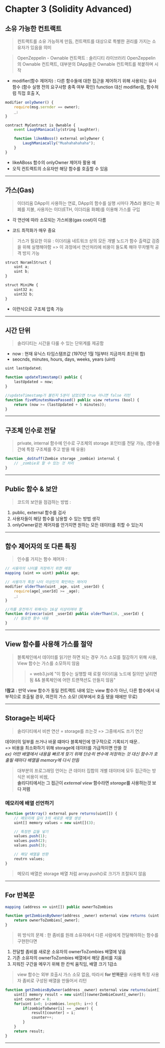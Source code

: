 # Chapter 3 (Solidity Advanced)

## 소유 가능한 컨트랙트

> 컨트랙트를 소유 가능하게 만듬, 컨트랙트를 대상으로 특별한 권리를 가지는 소유자가 있음을 의미

> OpenZeppelin - Ownable 컨트랙트 : 솔리디티 라이브러리 OpenZeppelin 의 Ownable 컨트랙트, 대부분의 DApp들은 Ownable 컨트랙트를 복붙하며 시작

- modifier(함수 제어자) : 다른 함수들에 대한 접근을 제어하기 위해 사용되는 유사 함수 (함수 실행 전의 요구사항 충족 여부 확인)
  function 대신 modifier씀, 함수처럼 직접 호출 X,

```ts
modifier onlyOwner() {
    require(msg.sernder == owner);
    _;
}
```

```ts
contract MyContract is Ownable {
    event LaughManiacally(string laughter);

    function likeABoss() external onlyOwner {
        LaughManiacally("Muahahahahaha");
    }
}
```

- likeABoss 함수의 onlyOwner 제어자 활용 예
- 오직 컨트랙트의 소유자만 해당 함수를 호출할 수 있음

---

## 가스(Gas)

> 이더리움 DApp이 사용하는 연료, DApp의 함수를 실행 시마다 **가스**라 불리는 화폐를 지불, 사용자는 이더(ETH, 이더리움 화폐)를 이용해 가스를 구입

- 각 연산에 따라 소모되는 가스비용(gas cost)이 다름

* 코드 최적화가 매우 중요

> 가스가 필요한 이유 : 이더리움 네트워크 상의 모든 개별 노드가 함수 출력값 검증을 위해 실행해야함 => 이 과정에서 연산처리에 비용이 들도록 해야 무차별적 공격 방지 가능

```ts
struct NoramlStruct {
    uint a;
    uint b;
}

struct MiniMe {
    uint32 a;
    uint32 b;
}
```

- 이런식으로 구조체 압축 가능

---

## 시간 단위

> 솔리디티는 시간을 다룰 수 있는 단위계를 제공함

- now : 현재 유닉스 타임스탬프값 (1970년 1월 1일부터 지금까지 초단위 합)
- seocnds, minutes, hours, days, weeks, years (uint)

```ts
uint lastUpdated;

function updateTimestamp() public {
    lastUpdated = now;
}

//updateTimestamp가 불린지 5분이 넘었으면 true 아니면 false 리턴
function fiveMinutesHavePassed() public view returns (bool) {
    return (now >= (lastUpdated + 5 minutes));
}

```

---

## 구조체 인수로 전달

> private, internal 함수에 인수로 구조체의 storage 포인터를 전달 가능, (함수들 간에 특정 구조체를 주고 받을 때 유용)

```ts
function _doStuff(Zombie storage _zombie) internal {
    // _zombie로 할 수 있는 것 처리
}
```

---

## Public 함수 & 보안

> 코드의 보안을 점검하는 방법 :

1. public, external 함수를 검사
2. 사용자들이 해당 함수를 남용할 수 있는 방법 생각
3. onlyOwner같은 제어자를 안가지면 원하는 모든 데이터를 취할 수 있는지

---

## 함수 제어자의 또 다른 특징

> 인수를 가지는 함수 제어자 :

```ts
// 사용자의 나이를 저장하기 위한 매핑
mapping (uint => uint) public age;

// 사용자가 특정 나이 이상인지 확인하는 제어자
modifier olderThan(uint _age, uint _userId) {
    require(age[_userId] >= _age);
    _;
}

//차를 운전하기 위해서는 16살 이상이여야 함
function drivecar(uint _userId) public olderThan(16, _userId) {
    // 필요한 함수 내용
}
```

---

## View 함수를 사용해 가스를 절약

> 블록체인에서 데이터를 읽기만 하면 되는 경우 가스 소모를 절감하기 위해 사용,
> View 함수는 가스를 소모하지 않음
>
> > = web3.js에 "이 함수는 실행할 때 로컬 이더리움 노드에 질의만 날리면 됨 && 블록체인에 어떤 트랜잭션도 만들지 않음"

**!참고** : 만약 view 함수가 동일 컨트랙트 내에 있는 view 함수가 아닌, 다른 함수에서 내부적으로 호출될 경우, 여전히 가스 소모! (외부에서 호출 됐을 때에만 무료)

---

## Storage는 비싸다

> 솔리디티에서 비싼 연산 = storage를 쓰는것 => 그중에서도 쓰기 연산

데이터의 일부를 쓰거나 바꿀 떄마다 블록체인에 영구적으로 기록되기 때문..  
=> 비용을 최소화하기 위해 storage에 데이터를 가급적이면 안쓸 것  
_ex) 어떤 배열에서 내용을 빠르게 찾기 위해 단순히 변수에 저장하는 것 대신 함수가 호출될 때마다 배열을 memory에 다시 만듬_

> 대부분의 프로그래밍 언어는 큰 데이터 집합의 개별 데이터에 모두 접근하는 방식은 비용이 비쌈,  
> **솔리디티에서는 그 접근이 _external view_ 함수라면 *storage*를 사용하는것 보다 저렴**

### 메모리에 배열 선언하기

```ts
function getArray() external pure returns(uint[]) {
    // 메모리에 길이 3의 새로운 배열 생성
    uint[] memory values = new uint[](3);

    // 특정한 값들 넣기
    values.push(1);
    values.push(2);
    values.push(3);

    // 해당 배열을 반환
    reutrn values;
}
```

> 메모리 배열은 storage 배열 처럼 array.push()로 크기가 조절되지 않음

---

## For 반복문

```ts
mapping (address => uint[]) public ownerToZombies
```

```ts
function getZombiesByOwner(address _owner) external view returns (uint[]) {
    return ownerToZombies[_owner];
}
```

> 위 방식의 문제 : 한 좀비를 원래 소유자에서 다른 사람에게 전달해야하는 함수를 구현한다면

1. 전달할 좀비를 새로운 소유자의 ownerToZombies 배열에 넣음
2. 기존 소유자의 ownerToZombies 배열에서 해당 좀비를 지움
3. 지워진 구간을 메우기 위해 한 칸씩 움직임, 배열 크기 1감소

> view 함수는 외부 호출시 가스 소모 없음, 따라서 **for 반복문**을 사용해 특정 사용자 좀비로 구성된 배열을 만들어서 리턴

```ts
function getZombiesByOwner(address _owner) external view returns(uint[]) {
    uint[] memory result = new uint[](ownerZombieCount[_owner]);
    uint counter = 0;
    for(uint i=0; i<zombies.length; i++) {
        if(zombieToOwner[i] == _owner) {
            result[counter] = i;
            counter++;
        }
    }
    return result;
}
```

---

